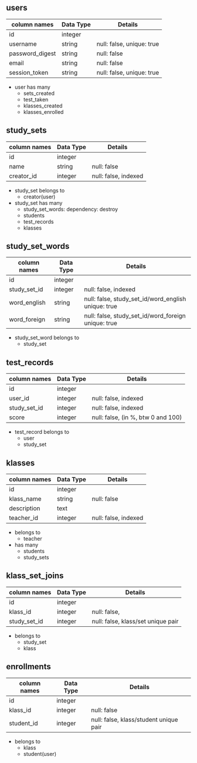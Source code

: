 ## users
column names    | Data Type | Details
----------------|-----------|---------------------
id              | integer   |    
username        | string    | null: false, unique: true  
password_digest | string    | null: false
email           | string    | null: false
session_token   | string    | null: false, unique: true

- user has many
  - sets_created
  - test_taken
  - klasses_created
  - klasses_enrolled

## study_sets
column names    | Data Type | Details
----------------|-----------|---------------------
id              | integer   |    
name            | string    | null: false
creator_id      | integer   | null: false, indexed

- study_set belongs to
  - creator(user)
- study_set has many
  - study_set_words: dependency: destroy
  - students
  - test_records
  - klasses

## study_set_words
column names    | Data Type | Details
----------------|-----------|---------------------
id              | integer   |   
study_set_id    | integer   | null: false, indexed
word_english    | string    | null: false, study_set_id/word_english unique: true
word_foreign    | string    | null: false, study_set_id/word_foreign unique: true

- study_set_word belongs to
  - study_set

## test_records
column names    | Data Type | Details
----------------|-----------|---------------------
id              | integer   |
user_id         | integer   | null: false, indexed
study_set_id    | integer   | null: false, indexed
score           | integer   | null: false, (in %, btw 0 and 100)

- test_record belongs to
  - user
  - study_set

## klasses
column names    | Data Type | Details
----------------|-----------|---------------------
id              | integer   |
klass_name      | string    | null: false
description     | text      |
teacher_id      | integer   | null: false, indexed

- belongs to
  - teacher
- has many
  - students
  - study_sets

## klass_set_joins
column names    | Data Type | Details
----------------|-----------|---------------------
id              | integer   |
klass_id        | integer   | null: false,
study_set_id    | integer   | null: false, klass/set unique pair

- belongs to
  - study_set
  - klass

## enrollments
column names    | Data Type | Details
----------------|-----------|---------------------
id              | integer   |
klass_id        | integer   | null: false
student_id      | integer   | null: false, klass/student unique pair

- belongs to
  - klass
  - student(user)
